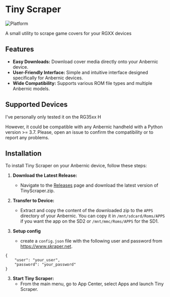 # Tiny Scraper

![Platform](https://img.shields.io/badge/platform-Anbernic-orange.svg)

A small utility to scrape game covers for your RGXX devices

## Features

- **Easy Downloads:** Download cover media directly onto your Anbernic device.
- **User-Friendly Interface:** Simple and intuitive interface designed specifically for Anbernic devices.
- **Wide Compatibility:** Supports various ROM file types and multiple Anbernic models.

## Supported Devices

I've personally only tested it on the RG35xx H

However, it could be compatible with any Anbernic handheld with a Python version >= 3.7. Please, open an issue to confirm the compatibility or to report any problems.

## Installation

To install Tiny Scraper on your Anbernic device, follow these steps:

1. **Download the Latest Release:**
   - Navigate to the [Releases](https://github.com/Julioevm/tiny-scraper/releases) page and download the latest version of TinyScraper.zip.

2. **Transfer to Device:**
   - Extract and copy the content of the downloaded zip to the `APPS` directory of your Anbernic. You can copy it in `/mnt/sdcard/Roms/APPS` if you want the app on the SD2 or `/mnt/mmc/Roms/APPS` for the SD1.

3. **Setup config**
   - create a `config.json` file with the following user and password from https://www.skraper.net.
```
{
    "user": "your_user",
    "password": "your_password"
}
```
3. **Start Tiny Scraper:**
   - From the main menu, go to App Center, select Apps and launch Tiny Scraper.


